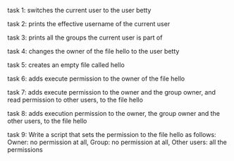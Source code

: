 task 1: switches the current user to the user betty

task 2: prints the effective username of the current user

task 3: prints all the groups the current user is part of

task 4: changes the owner of the file hello to the user betty

task 5: creates an empty file called hello

task 6: adds execute permission to the owner of the file hello

task 7: adds execute permission to the owner and the group owner, and read permission to other users, to the file hello

task 8: adds execution permission to the owner, the group owner and the other users, to the file hello

task 9: Write a script that sets the permission to the file hello as follows: Owner: no permission at all, Group: no permission at all, Other users: all the permissions
